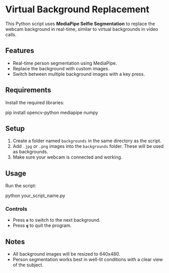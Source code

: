 # Virtual Background Replacement

This Python script uses **MediaPipe Selfie Segmentation** to replace the webcam background in real-time, similar to virtual backgrounds in video calls.

## Features

* Real-time person segmentation using MediaPipe.
* Replace the background with custom images.
* Switch between multiple background images with a key press.

## Requirements

Install the required libraries:

pip install opencv-python mediapipe numpy


## Setup

1. Create a folder named `backgrounds` in the same directory as the script.
2. Add `.jpg` or `.png` images into the `backgrounds` folder. These will be used as backgrounds.
3. Make sure your webcam is connected and working.

## Usage

Run the script:

python your_script_name.py


### Controls

* Press **`n`** to switch to the next background.
* Press **`q`** to quit the program.

## Notes

* All background images will be resized to 640x480.
* Person segmentation works best in well-lit conditions with a clear view of the subject.

